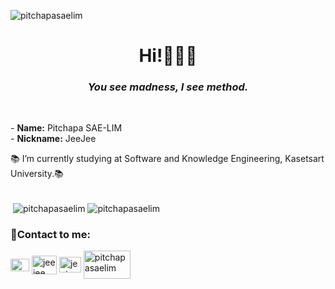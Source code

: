 <p align="left"> <img src="https://komarev.com/ghpvc/?username=pitchapasaelim&label=Profile%20views&color=000000&style=flat" alt="pitchapasaelim" /> </p>
<h1 align="center">Hi!🙋🏻‍♀</h1>

*<h3 align="center">You see madness, I see method.</h3>*

<br>
<p>
 - <b>Name:</b> Pitchapa SAE-LIM
<br>
 - <b>Nickname:</b> JeeJee
</p>

📚 I’m currently studying at Software and Knowledge Engineering, Kasetsart University.📚
<br>
<br>
<p>&nbsp;<img align="center" src="https://github-readme-stats.vercel.app/api?username=pitchapasaelim&show_icons=true&theme=highcontrast&title_color=ff7adc&text_color=ff0095&locale=en" alt="pitchapasaelim" />
<img align="center" src="https://github-readme-stats.vercel.app/api/top-langs?username=pitchapasaelim&show_icons=true&theme=highcontrast&title_color=ff2954&text_color=ffc2c2&locale=en&layout=compact" alt="pitchapasaelim"/></p>

<h3 align="left">💌Contact to me:</h3>
<p align="left">
<a href="mailto:%20pitchapa.saelim@gmail.com"><img align="center" src="https://upload.wikimedia.org/wikipedia/commons/thumb/7/7e/Gmail_icon_%282020%29.svg/768px-Gmail_icon_%282020%29.svg.png" height="20" width="30"/></a>
<a href="https://fb.com/jeejee.pitchapa" target="blank"><img align="center" src="https://www.iconninja.com/files/387/198/566/logo-social-fb-facebook-icon.svg" alt="jeejee pitchapa" height="30" width="40" /></a>
<a href="https://instagram.com/jeejee18" target="blank"><img align="center" src="https://www.edigitalagency.com.au/wp-content/uploads/instagram-logo-svg-vector-for-print.svg" alt="jeejee18" height="25" width="35" /></a>
<a href="https://www.linkedin.com/in/pitchapa-sae-lim-482710223/" target="blank"><img align="center" src="https://www.img.in.th/images/30998bfecc8a387c50adf54ffaa9f731.png" alt="pitchapasaelim" height="45" width="75" /></a>
</p>


